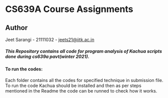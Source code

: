 #                                  CS639A Course Assignments
## Author
Jeet Sarangi - 21111032 - jeets21@iitk.ac.in <br>

##### This Repository contains all code for program analysis of Kachua scripts done during cs639a pavt(winter 2021).

#### To run the codes:
Each folder contains all the codes for specified technique in submission file.<br>
To run the code Kachua should be installed and then as per steps mentioned in the Readme the code can be runned to check how it works.



